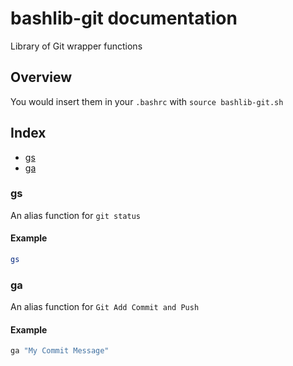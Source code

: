# bashlib-git documentation

Library of Git wrapper functions

## Overview

You would insert them in your `.bashrc` with `source bashlib-git.sh`

## Index

* [gs](#gs)
* [ga](#ga)

### gs

An alias function for `git status`

#### Example

```bash
gs
```

### ga

An alias function for `Git Add Commit and Push`

#### Example

```bash
ga "My Commit Message"
```

